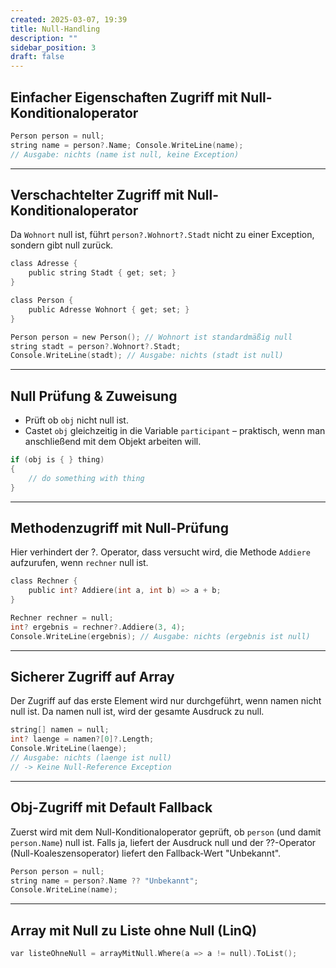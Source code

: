 ```yaml
---
created: 2025-03-07, 19:39
title: Null-Handling
description: ""
sidebar_position: 3
draft: false
---
```

## Einfacher Eigenschaften Zugriff mit Null-Konditionaloperator

```c
Person person = null; 
string name = person?.Name; Console.WriteLine(name); 
// Ausgabe: nichts (name ist null, keine Exception)
```

---
## Verschachtelter Zugriff mit Null-Konditionaloperator
Da `Wohnort` null ist, führt `person?.Wohnort?.Stadt` nicht zu einer Exception, sondern gibt null zurück.

```c
class Adresse {
    public string Stadt { get; set; }
}

class Person {
    public Adresse Wohnort { get; set; }
}

Person person = new Person(); // Wohnort ist standardmäßig null
string stadt = person?.Wohnort?.Stadt;
Console.WriteLine(stadt); // Ausgabe: nichts (stadt ist null)
```

---
## Null Prüfung & Zuweisung
- Prüft ob `obj` nicht null ist.
- Castet `obj` gleichzeitig in die Variable `participant` – praktisch, wenn man anschließend mit dem Objekt arbeiten will.

```c
if (obj is { } thing)
{
	// do something with thing
}
```

---
## Methodenzugriff mit Null-Prüfung
Hier verhindert der ?. Operator, dass versucht wird, die Methode `Addiere` aufzurufen, wenn `rechner` null ist.

```c
class Rechner {
    public int? Addiere(int a, int b) => a + b;
}

Rechner rechner = null;
int? ergebnis = rechner?.Addiere(3, 4);
Console.WriteLine(ergebnis); // Ausgabe: nichts (ergebnis ist null)
```

---
## Sicherer Zugriff auf Array
Der Zugriff auf das erste Element wird nur durchgeführt, wenn namen nicht null ist. Da namen null ist, wird der gesamte Ausdruck zu null.

```c
string[] namen = null;
int? laenge = namen?[0]?.Length;
Console.WriteLine(laenge); 
// Ausgabe: nichts (laenge ist null)
// -> Keine Null-Reference Exception
```

---
## Obj-Zugriff mit Default Fallback
Zuerst wird mit dem Null-Konditionaloperator geprüft, ob `person` (und damit `person.Name`) null ist. Falls ja, liefert der Ausdruck null und der ??-Operator (Null-Koaleszensoperator) liefert den Fallback-Wert "Unbekannt".

```c
Person person = null; 
string name = person?.Name ?? "Unbekannt"; 
Console.WriteLine(name);
```

---
## Array mit Null zu Liste ohne Null (LinQ)

```c
var listeOhneNull = arrayMitNull.Where(a => a != null).ToList();
```